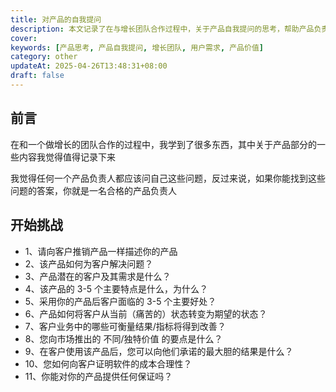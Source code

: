 ```yaml
---
title: 对产品的自我提问
description: 本文记录了在与增长团队合作过程中，关于产品自我提问的思考，帮助产品负责人系统性地审视和完善产品。
cover:
keywords: [产品思考, 产品自我提问, 增长团队, 用户需求, 产品价值]
category: other
updateAt: 2025-04-26T13:48:31+08:00
draft: false
---
```


## 前言

在和一个做增长的团队合作的过程中，我学到了很多东西，其中关于产品部分的一些内容我觉得值得记录下来

我觉得任何一个产品负责人都应该问自己这些问题，反过来说，如果你能找到这些问题的答案，你就是一名合格的产品负责人

## 开始挑战

- 1、请向客户推销产品一样描述你的产品
- 2、该产品如何为客户解决问题？
- 3、产品潜在的客户及其需求是什么？
- 4、该产品的 3-5 个主要特点是什么，为什么？
- 5、采用你的产品后客户面临的 3-5 个主要好处？
- 6、产品如何将客户从当前（痛苦的）状态转变为期望的状态？
- 7、客户业务中的哪些可衡量结果/指标将得到改善？
- 8、您向市场推出的 不同/独特价值 的要点是什么？
- 9、在客户使用该产品后，您可以向他们承诺的最大胆的结果是什么？
- 10、您如何向客户证明软件的成本合理性？
- 11、你能对你的产品提供任何保证吗？
